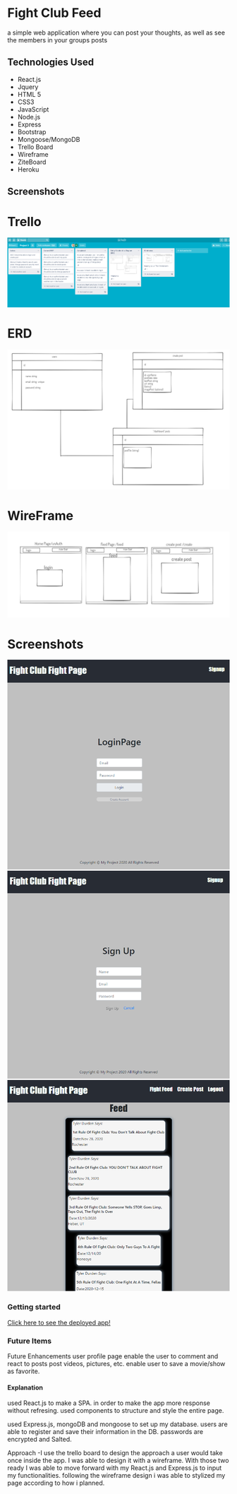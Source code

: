 # Fight Club Feed
a simple web application where you can post your thoughts, as well as see the members in your groups posts

## Technologies Used
* React.js
* Jquery
* HTML 5
* CSS3
* JavaScript
* Node.js
* Express
* Bootstrap
* Mongoose/MongoDB
* Trello Board
* Wireframe
* ZiteBoard
* Heroku


## Screenshots

# Trello
![Trello](src/Images/trello.png)


# ERD

![ERD](src/Images/erd.png)

# WireFrame

![Wireframe](src/Images/wireframe.png)

# Screenshots

![Screenshot](src/Images/login.png)
![Screenshot](src/Images/signuppage.png)
![Screenshot](src/Images/feed.png)

### Getting started
<a href="https://my-gardening-app.herokuapp.com/">Click here to see the deployed app!</a>

### Future Items
Future Enhancements
user profile page
enable the user to comment and react to posts
post videos, pictures, etc.
enable user to save a movie/show as favorite.



#### Explanation
used React.js to make a SPA. in order to make the app more response without refresing. used components to structure and style the entire page.

used Express.js, mongoDB and mongoose to set up my database. users are able to register and save their information in the DB. passwords are encrypted and Salted.

Approach
-I use the trello board to design the approach a user would take once inside the app. I was able to design it with a wireframe. With those two ready I was able to move forward with my React.js and Express.js to input my functionalities. following the wireframe design i was able to stylized my page according to how i planned.

